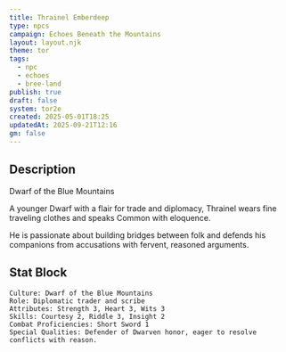 ```yaml
---
title: Thrainel Emberdeep
type: npcs
campaign: Echoes Beneath the Mountains
layout: layout.njk
theme: tor
tags:
  - npc
  - echoes
  - bree-land
publish: true
draft: false
system: tor2e
created: 2025-05-01T18:25
updatedAt: 2025-09-21T12:16
gm: false
---
```


## Description
Dwarf of the Blue Mountains
<p class="dropcap">A younger Dwarf with a flair for trade and diplomacy, Thrainel wears fine traveling clothes and speaks Common with eloquence.<p/> He is passionate about building bridges between folk and defends his companions from accusations with fervent, reasoned arguments.

## Stat Block

```
Culture: Dwarf of the Blue Mountains
Role: Diplomatic trader and scribe
Attributes: Strength 3, Heart 3, Wits 3
Skills: Courtesy 2, Riddle 3, Insight 2
Combat Proficiencies: Short Sword 1
Special Qualities: Defender of Dwarven honor, eager to resolve conflicts with reason.
```
